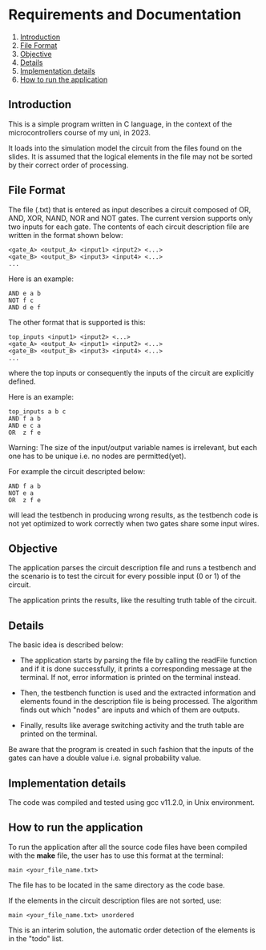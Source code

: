 
# Requirements and Documentation

1. [Introduction](#introduction)
2. [File Format](#file-format)
3. [Objective](#objective)
4. [Details](#details)
5. [Implementation details](#implementation-details)
6. [How to run the application](#how-to-run-the-application)

## Introduction
This is a simple program written in C language, in the context of the microcontrollers course of my uni, in 2023.

It loads into the simulation model the circuit from the files found on the slides. It is assumed that the logical elements in the file may not be sorted by
their correct order of processing.

## File Format
The file (.txt) that is entered as input describes a circuit composed of OR, AND, XOR, NAND, NOR and NOT gates. The current version supports only two inputs for each gate.
The contents of each circuit description file are written in the format shown below:
```
<gate_A> <output_A> <input1> <input2> <...>
<gate_B> <output_B> <input3> <input4> <...>
...
```
Here is an example:
```
AND e a b
NOT f c
AND d e f
```

The other format that is supported is this:
```
top_inputs <input1> <input2> <...>
<gate_A> <output_A> <input1> <input2> <...>
<gate_B> <output_B> <input3> <input4> <...>
...
```
where the top inputs or consequently the inputs of the circuit are explicitly defined.

Here is an example:
```
top_inputs a b c
AND f a b
AND e c a
OR  z f e
```
Warning: The size of the input/output variable names is irrelevant, but each one has to be unique i.e. no nodes are permitted(yet).

For example the circuit descripted below:
```
AND f a b
NOT e a
OR  z f e
```
will lead the testbench in producing wrong results, as the testbench code is not yet optimized to work correctly when two gates share some input wires.

## Objective
The application parses the circuit description file and runs a testbench and the scenario is to test the circuit for every possible input (0 or 1) of the circuit.

The application prints the results, like the resulting truth table of the circuit.

## Details
The basic idea is described below:
- The application starts by parsing the file by calling the readFile function and if it is done successfully, it prints a corresponding message at the terminal. If not, error information is printed on the terminal instead.

- Then, the testbench function is used and the extracted information and elements found in the description file is being processed. The algorithm finds out which "nodes" are inputs and which of them are outputs.

- Finally, results like average switching activity and the truth table are printed on the terminal. 

Be aware that the program is created in such fashion that the inputs of the gates can have a double value i.e. signal probability value.

## Implementation details
The code was compiled and tested using gcc v11.2.0, in Unix environment.

## How to run the application
To run the application after all the source code files have been compiled with the **make** file, the user has to use this format at the terminal:
```
main <your_file_name.txt>
```
The file has to be located in the same directory as the code base.

If the elements in the circuit description files are not sorted, use:
```
main <your_file_name.txt> unordered
```
This is an interim solution, the automatic order detection of the elements is in the "todo" list.